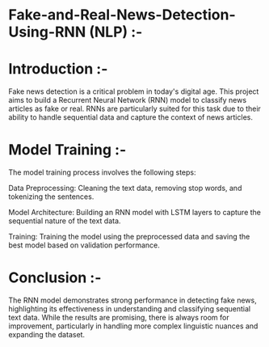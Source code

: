 # Fake-and-Real-News-Detection-Using-RNN (NLP) :-

# Introduction :-

Fake news detection is a critical problem in today's digital age. This project aims to build a Recurrent Neural Network (RNN) model to classify news articles as fake or real. 
RNNs are particularly suited for this task due to their ability to handle sequential data and capture the context of news articles.

# Model Training :- 

The model training process involves the following steps:

Data Preprocessing: Cleaning the text data, removing stop words, and tokenizing the sentences.

Model Architecture: Building an RNN model with LSTM layers to capture the sequential nature of the text data.

Training: Training the model using the preprocessed data and saving the best model based on validation performance.

# Conclusion :-

The RNN model demonstrates strong performance in detecting fake news, highlighting its effectiveness in understanding and classifying sequential text data.
While the results are promising, there is always room for improvement, particularly in handling more complex linguistic nuances and expanding the dataset.
